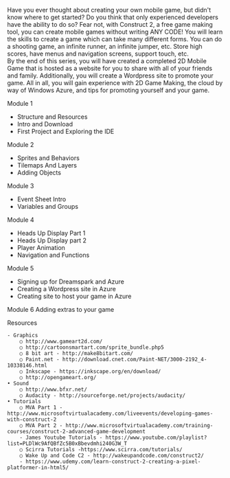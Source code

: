 Have you ever thought about creating your own mobile game, but didn't know where to get started?  Do you think that only experienced developers have the ability to do so?  Fear not, with Construct 2, a free game making tool, you can create mobile games without writing ANY CODE!  You will learn the skills to create a game which can take many different forms.  You can do a shooting game, an infinite runner, an infinite jumper, etc.  Store high scores, have menus and navigation screens, support touch, etc.  
By the end of this series, you will have created a completed 2D Mobile Game that is hosted as a website for you to share with all of your friends and family. Additionally, you will create a Wordpress site to promote your game.  All in all, you will gain experience with 2D Game Making, the cloud by way of Windows Azure, and tips for promoting yourself and your game.

Module 1
- Structure and Resources
- Intro and Download
- First Project and Exploring the IDE

Module 2
- Sprites and Behaviors
- Tilemaps And Layers
- Adding Objects

Module 3
- Event Sheet Intro
- Variables and Groups

Module 4
- Heads Up Display Part 1
- Heads Up Display part 2
- Player Animation
- Navigation and Functions

Module 5
- Signing up for Dreamspark and Azure
- Creating a Wordpress site in Azure
- Creating site to host your game in Azure

Module 6
Adding extras to your game

Resources

	- Graphics
		○ http://www.gameart2d.com/
		○ http://cartoonsmartart.com/sprite_bundle.php5
		○ 8 bit art - http://make8bitart.com/
		○ Paint.net - http://download.cnet.com/Paint-NET/3000-2192_4-10338146.html
		○ Inkscape - https://inkscape.org/en/download/
		○ http://opengameart.org/
	• Sound
		○ http://www.bfxr.net/
		○ Audacity - http://sourceforge.net/projects/audacity/
	• Tutorials
		○ MVA Part 1 - http://www.microsoftvirtualacademy.com/liveevents/developing-games-with-construct-2
		○ MVA Part 2 - http://www.microsoftvirtualacademy.com/training-courses/construct-2-advanced-game-development
		- James Youtube Tutorials - https://www.youtube.com/playlist?list=PLDlWc9AfQBfZc5B0xBbevdmhi240G3W_T
		○ Scirra Tutorials -https://www.scirra.com/tutorials/
		○ Wake Up and Code C2 - http://wakeupandcode.com/construct2/
		- https://www.udemy.com/learn-construct-2-creating-a-pixel-platformer-in-html5/
